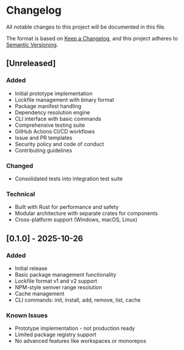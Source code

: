 # Changelog

All notable changes to this project will be documented in this file.

The format is based on [Keep a Changelog](https://keepachangelog.com/en/1.0.0/),
and this project adheres to [Semantic Versioning](https://semver.org/spec/v2.0.0.html).

## [Unreleased]

### Added
- Initial prototype implementation
- Lockfile management with binary format
- Package manifest handling
- Dependency resolution engine
- CLI interface with basic commands
- Comprehensive testing suite
- GitHub Actions CI/CD workflows
- Issue and PR templates
- Security policy and code of conduct
- Contributing guidelines

### Changed
- Consolidated tests into integration test suite

### Technical
- Built with Rust for performance and safety
- Modular architecture with separate crates for components
- Cross-platform support (Windows, macOS, Linux)

## [0.1.0] - 2025-10-26

### Added
- Initial release
- Basic package management functionality
- Lockfile format v1 and v2 support
- NPM-style semver range resolution
- Cache management
- CLI commands: init, install, add, remove, list, cache

### Known Issues
- Prototype implementation - not production ready
- Limited package registry support
- No advanced features like workspaces or monorepos